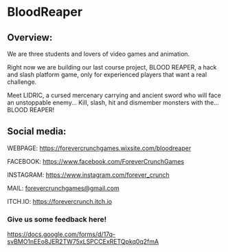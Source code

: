 # BloodReaper

## Overview:

We are three students and lovers of video games and animation.

Right now we are building our last course project, BLOOD REAPER, a hack and slash platform game, only for experienced players that want a real challenge.

Meet LIDRIC, a cursed mercenary carrying and ancient sword who will face an unstoppable enemy... Kill, slash, hit and dismember monsters with the… BLOOD REAPER!

## Social media:

WEBPAGE: https://forevercrunchgames.wixsite.com/bloodreaper

FACEBOOK: https://www.facebook.com/ForeverCrunchGames

INSTAGRAM: https://www.instagram.com/forever_crunch

MAIL: forevercrunchgames@gmail.com

ITCH.IO: https://forevercrunch.itch.io

### Give us some feedback here!

https://docs.google.com/forms/d/17q-svBMO1nEEo8JER2TW75xLSPCCExRETQpkq0q2fmA
